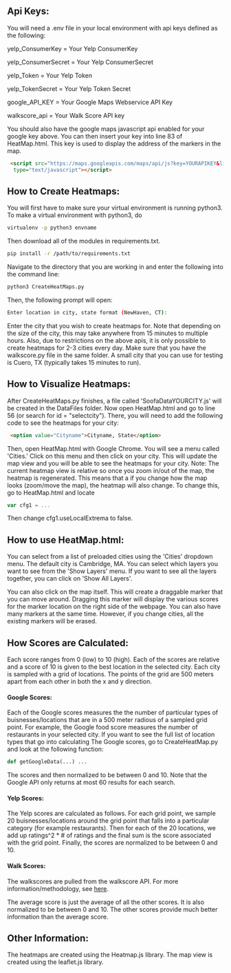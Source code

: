## Api Keys:
You will need a .env file in your local environment with api keys defined as the following:

yelp_ConsumerKey = Your Yelp ConsumerKey

yelp_ConsumerSecret = Your Yelp ConsumerSecret 

yelp_Token = Your Yelp Token

yelp_TokenSecret = Your Yelp Token Secret

google_API_KEY = Your Google Maps Webservice API Key

walkscore_api = Your Walk Score API key

You should also have the google maps javascript api enabled for your google key above. You can then insert your key into line 83 of HeatMap.html. This key is used to display the address of the markers in the map. 

````HTML
 <script src="https://maps.googleapis.com/maps/api/js?key=YOURAPIKEY&libraries=places"
  type="text/javascript"></script>
````

## How to Create Heatmaps:

You will first have to make sure your virtual environment is running python3. To make a virtual environment with python3, do 
````bash
virtualenv -p python3 envname
````
Then download all of the modules in requirements.txt. 
````bash
pip install -r /path/to/requirements.txt
````
Navigate to the directory that you are working in and enter the following into the command line:

```` bash
python3 CreateHeatMaps.py
````

Then, the following prompt will open: 

```` bash
Enter location in city, state format (NewHaven, CT): 
````

Enter the city that you wish to create heatmaps for. Note that depending on the size of the city, this may take 
anywhere from 15 minutes to multiple hours. Also, due to restrictions on the above apis, it is only possible to create heatmaps for 2-3  cities every day. Make sure that you have the walkscore.py file in the same folder. A small city that you can use for testing is Cuero, TX (typically takes 15 minutes to run).


## How to Visualize Heatmaps:

After CreateHeatMaps.py finishes, a file called 'SoofaDataYOURCITY.js' will be created in the DataFiles folder. Now open
HeatMap.html and go to line 56 (or search for id = "selectcity"). There, you will need to add the following code to see the heatmaps for your city:

```` HTML
 <option value="Cityname">Cityname, State</option>
 ````

 Then, open HeatMap.html with Google Chrome. You will see a menu called 'Cities.' Click on this menu and then click on your city. This will update the map view and you will be able to see the heatmaps for your city. Note: The current heatmap view is relative so once you zoom in/out of the map, the heatmap is regenerated. This means that a if you change how the map looks (zoom/move the map), the heatmap will also change. To change this, go to HeatMap.html and locate

 ````javascript
 var cfg1 = ...
 ````
 Then change cfg1.useLocalExtrema to false.

## How to use HeatMap.html:

You can select from a list of preloaded cities using the 'Cities' dropdown menu. The default city is Cambridge, MA. You can select which layers you want to see from the 'Show Layers' menu. If you want to see all the layers together, you can click on 'Show All Layers'.

You can also click on the map itself. This will create a draggable marker that you can move around. Dragging this marker will display the various scores for the marker location on the right side of the webpage. You can also have many markers at the same time. However, if you change cities, all the existing markers will be erased.

## How Scores are Calculated:

Each score ranges from 0 (low) to 10 (high). Each of the scores are relative and a score of 10 is given to the best location in the selected city. Each city is sampled with a grid of locations. The points of the grid are 500 meters apart from each other in both the x and y direction.

#### Google Scores:
Each of the Google scores measures the the number of particular types of buisnesses/locations that are in a 500 meter radious of a sampled grid point. 
For example, the Google food score measures the number of restaurants in your selected city. If you want to see the full list of location types that go into calculating The Google scores, go to CreateHeatMap.py and look at the following function:
````python
def getGoogleData(...) ...
````

The scores and then normalized to be between 0 and 10. Note that the Google API only returns at most 60 results for each search.


#### Yelp Scores:

The Yelp scores are calculated as follows. For each grid point, we sample 20 buisnesses/locations around the grid point that falls into a particular category (for example restaurants). Then for each of the 20 locations, we add up ratings^2 * # of ratings and the final sum is the score associated with the grid point. Finally, the scores are normalized to be between 0 and 10.

#### Walk Scores:
The walkscores are pulled from the walkscore API. For more information/methodology, see [here](https://www.walkscore.com/methodology.shtml).

The average score is just the average of all the other scores. It is also normalized to be between 0 and 10. The other scores provide much better information than the average score.

## Other Information:

The heatmaps are created using the Heatmap.js library. The map view is created using the leaflet.js library.
